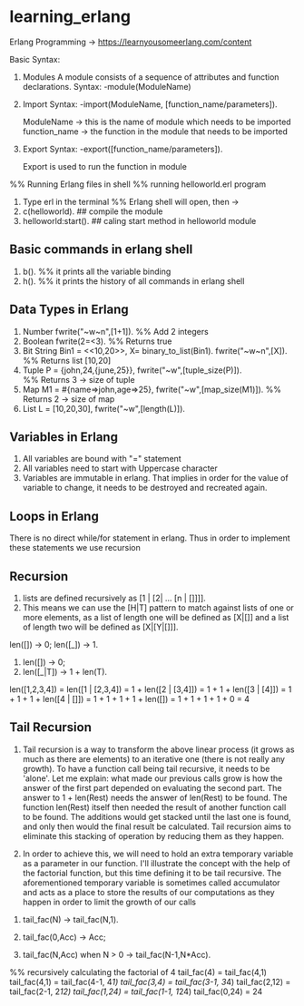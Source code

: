 # learning_erlang

Erlang Programming -> https://learnyousomeerlang.com/content

Basic Syntax:
1) Modules
    A module consists of a sequence of attributes and function declarations.
    Syntax:
    -module(ModuleName)

2) Import
    Syntax: 
    -import(ModuleName, [function_name/parameters]).

    ModuleName -> this is the name of module which needs to be imported
    function_name -> the function in the module that needs to be imported

3) Export
    Syntax:
    -export([function_name/parameters]).

    Export is used to run the function in module

%% Running Erlang files in shell
%% running helloworld.erl program
1) Type erl in the terminal
%% Erlang shell will open, then ->
2) c(helloworld).          ## compile the module
3) helloworld:start().     ## caling start method in helloworld module

## Basic commands in erlang shell
1) b().        %% it prints all the variable binding
2) h().        %% it prints the history of all commands in erlang shell

## Data Types in Erlang
<!-- ~n in fwrite will make sure that ok is printed on next line -->
1) Number
    fwrite("~w~n",[1+1]).     %% Add 2 integers
2) Boolean
    fwrite(2=<3).           %% Returns true
3) Bit String
    Bin1 = <<10,20>>,
    X= binary_to_list(Bin1).
    fwrite("~w~n",[X]).       %% Returns list [10,20]
4) Tuple
    P = {john,24,{june,25}},
    fwrite("~w",[tuple_size(P)]).   
    %% Returns 3 -> size of tuple
5) Map 
    M1 = #{name=>john,age=>25},
    fwrite("~w",[map_size(M1)]).
    %% Returns 2 -> size of map
6) List
    L = [10,20,30],
    fwrite("~w",[length(L)]).


## Variables in Erlang
1)  All variables are bound with "=" statement
2)  All variables need to start with Uppercase character
3)  Variables are immutable in erlang. That implies in order for the value of variable to change, 
    it needs to be destroyed and recreated again.


## Loops in Erlang
There is no direct while/for statement in erlang. Thus in order to implement these statements we use recursion

## Recursion 
1)  lists are defined recursively as [1 | [2| ... [n | []]]].
2)  This means we can use the [H|T] pattern to match against lists of one or more elements, as a list of length one will be defined as [X|[]] and a list of length two will be defined as [X|[Y|[]]]. 

len([]) -> 0;
len([_]) -> 1.

1)  len([]) -> 0;
2)  len([_|T]) -> 1 + len(T).

len([1,2,3,4]) = len([1 | [2,3,4])
               = 1 + len([2 | [3,4]])
               = 1 + 1 + len([3 | [4]])
               = 1 + 1 + 1 + len([4 | []])
               = 1 + 1 + 1 + 1 + len([])
               = 1 + 1 + 1 + 1 + 0
               = 4

## Tail Recursion
1)  Tail recursion is a way to transform the above linear process (it grows as much as there are elements) to an iterative one (there is not really any growth). To have a function call being tail recursive, it needs to be 'alone'. Let me explain: what made our previous calls grow is how the answer of the first part depended on evaluating the second part. The answer to 1 + len(Rest) needs the answer of len(Rest) to be found. The function len(Rest) itself then needed the result of another function call to be found. The additions would get stacked until the last one is found, and only then would the final result be calculated. Tail recursion aims to eliminate this stacking of operation by reducing them as they happen.

2)  In order to achieve this, we will need to hold an extra temporary variable as a parameter in our function. I'll illustrate the concept with the help of the factorial function, but this time defining it to be tail recursive. The aforementioned temporary variable is sometimes called accumulator and acts as a place to store the results of our computations as they happen in order to limit the growth of our calls

<!-- Recursive factorial function -->
1) tail_fac(N) -> tail_fac(N,1).

2) tail_fac(0,Acc) -> Acc;
3) tail_fac(N,Acc) when N > 0 -> tail_fac(N-1,N*Acc).

%% recursively calculating the factorial of 4
tail_fac(4)    = tail_fac(4,1)
tail_fac(4,1)  = tail_fac(4-1, 4*1)
tail_fac(3,4)  = tail_fac(3-1, 3*4)
tail_fac(2,12) = tail_fac(2-1, 2*12)
tail_fac(1,24) = tail_fac(1-1, 1*24)
tail_fac(0,24) = 24

